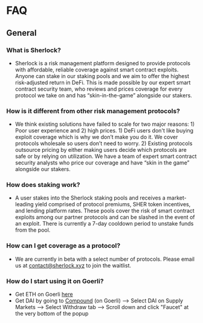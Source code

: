 # FAQ

## General

### What is Sherlock?

* Sherlock is a risk management platform designed to provide protocols with affordable, reliable coverage against smart contract exploits. Anyone can stake in our staking pools and we aim to offer the highest risk-adjusted return in DeFi. This is made possible by our expert smart contract security team, who reviews and prices coverage for every protocol we take on and has “skin-in-the-game” alongside our stakers.

### How is it different from other risk management protocols?

* We think existing solutions have failed to scale for two major reasons: 1\) Poor user experience and 2\) high prices. 1\) DeFi users don't like buying exploit coverage which is why we don’t make you do it. We cover protocols wholesale so users don’t need to worry. 2\) Existing protocols outsource pricing by either making users decide which protocols are safe or by relying on utilization. We have a team of expert smart contract security analysts who price our coverage and have “skin in the game” alongside our stakers.

### How does staking work?

* A user stakes into the Sherlock staking pools and receives a market-leading yield comprised of protocol premiums, SHER token incentives, and lending platform rates. These pools cover the risk of smart contract exploits among our partner protocols and can be slashed in the event of an exploit. There is currently a 7-day cooldown period to unstake funds from the pool.

### How can I get coverage as a protocol?

* We are currently in beta with a select number of protocols. Please email us at contact@sherlock.xyz to join the waitlist.

### How do I start using it on Goerli?

* Get ETH on Goerli [here](https://faucet.goerli.mudit.blog/)
* Get DAI by going to [Compound](https://app.compound.finance/) (on Goerli) --> Select DAI on Supply Markets --> Select Withdraw tab --> Scroll down and click "Faucet" at the very bottom of the popup
